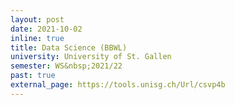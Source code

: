 ```yaml
---
layout: post
date: 2021-10-02
inline: true
title: Data Science (BBWL)
university: University of St. Gallen
semester: WS&nbsp;2021/22
past: true
external_page: https://tools.unisg.ch/Url/csvp4b
---
```

